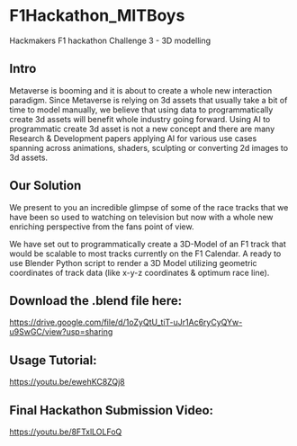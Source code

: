 # F1Hackathon_MITBoys
Hackmakers F1 hackathon Challenge 3 - 3D modelling

## Intro
Metaverse is booming and it is about to create a whole new interaction paradigm. Since Metaverse is relying on 3d assets that usually take a bit of time to model manually, we believe that using data to programmatically create 3d assets will benefit whole industry going forward. Using AI to programmatic create 3d asset is not a new concept and there are many Research & Development papers applying AI for various use cases spanning across animations, shaders, sculpting or converting 2d images to 3d assets.

## Our Solution
We present to you an incredible glimpse of some of the race tracks that we have been so used to watching on television but now with a whole new enriching perspective from the fans point of view.

We have set out to programmatically create a 3D-Model of an F1 track that would be scalable to most tracks currently on the F1 Calendar. A ready to use Blender Python script to render a 3D Model utilizing geometric coordinates of track data (like x-y-z coordinates & optimum race line).


## Download the .blend file here:
https://drive.google.com/file/d/1oZyQtU_tiT-uJr1Ac6ryCyQYw-u9SwGC/view?usp=sharing

## Usage Tutorial:
https://youtu.be/ewehKC8ZQj8

## Final Hackathon Submission Video:
https://youtu.be/8FTxlLOLFoQ
